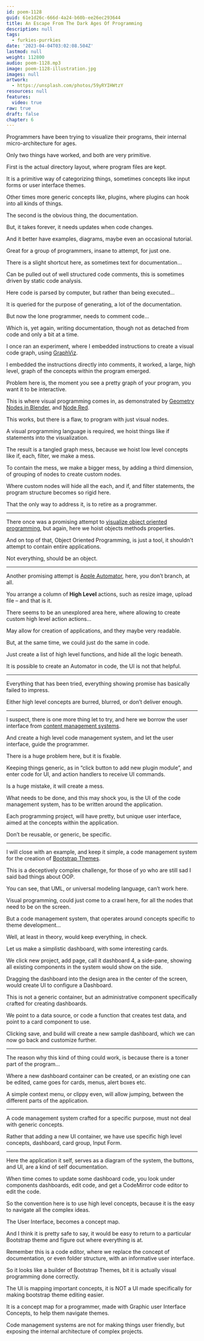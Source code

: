 ```yaml
---
id: poem-1128
guid: 61e1d26c-666d-4a24-b60b-ee26ec293644
title: An Escape From The Dark Ages Of Programming
description: null
tags:
  - furkies-purrkies
date: '2023-04-04T03:02:08.504Z'
lastmod: null
weight: 112800
audio: poem-1128.mp3
image: poem-1128-illustration.jpg
images: null
artwork:
  - https://unsplash.com/photos/59yRYIHWtzY
resources: null
features:
  video: true
raw: true
draft: false
chapter: 6
---
```


Programmers have been trying to visualize their programs,
their internal micro-architecture for ages.

Only two things have worked,
and both are very primitive.

First is the actual directory layout,
where program files are kept.

It is a primitive way of categorizing things,
sometimes concepts like input forms or user interface themes.

Other times more generic concepts like,
plugins, where plugins can hook into all kinds of things.

The second is the obvious thing,
the documentation.

But, it takes forever,
it needs updates when code changes.

And it better have examples, diagrams,
maybe even an occasional tutorial.

Great for a group of programmers,
insane to attempt, for just one.

There is a slight shortcut here,
as sometimes text for documentation…

Can be pulled out of well structured code comments,
this is sometimes driven by static code analysis.

Here code is parsed by computer,
but rather than being executed…

It is queried for the purpose of generating,
a lot of the documentation.

But now the lone programmer,
needs to comment code…

Which is, yet again, writing documentation,
though not as detached from code and only a bit at a time.

I once ran an experiment,
where I embedded instructions to create a visual code graph, using [GraphViz][0].

I embedded the instructions directly into comments,
it worked, a large, high level, graph of the concepts within the program emerged.

Problem here is, the moment you see a pretty graph of your program,
you want it to be interactive.

This is where visual programming comes in,
as demonstrated by [Geometry Nodes in Blender][1], and [Node Red][2].

This works, but there is a flaw,
to program with just visual nodes.

A visual programming language is required,
we hoist things like if statements into the visualization.

The result is a tangled graph mess,
because we hoist low level concepts like if, each, filter, we make a mess.

To contain the mess, we make a bigger mess,
by adding a third dimension, of grouping of nodes to create custom nodes.

Where custom nodes will hide all the each, and if, and filter statements,
the program structure becomes so rigid here.

That the only way to address it,
is to retire as a programmer.

---

There once was a promising attempt to [visualize object oriented programming][3],
but again, here we hoist objects methods properties.

And on top of that, Object Oriented Programming,
is just a tool, it shouldn't attempt to contain entire applications.

Not everything,
should be an object.

---

Another promising attempt is [Apple Automator][4],
here, you don’t branch, at all.

You arrange a column of __High Level__ actions,
such as resize image, upload file – and that is it.

There seems to be an unexplored area here,
where allowing to create custom high level action actions…

May allow for creation of applications,
and they maybe very readable.

But, at the same time,
we could just do the same in code.

Just create a list of high level functions,
and hide all the logic beneath.

It is possible to create an Automator in code,
the UI is not that helpful.

---

Everything that has been tried,
everything showing promise has basically failed to impress.

Either high level concepts are burred, blurred,
or don’t deliver enough.

---

I suspect, there is one more thing let to try,
and here we borrow the user interface from [content management systems][5].

And create a high level code management system,
and let the user interface, guide the programmer.

There is a huge problem here,
but it is fixable.

Keeping things generic, as in “click button to add new plugin module”,
and enter code for UI, and action handlers to receive UI commands.

Is a huge mistake,
it will create a mess.

What needs to be done, and this may shock you,
is the UI of the code management system, has to be written around the application.

Each programming project, will have pretty,
but unique user interface, aimed at the concepts within the application.

Don’t be reusable, or generic,
be specific.

---

I will close with an example, and keep it simple,
a code management system for the creation of [Bootstrap Themes][6].

This is a deceptively complex challenge,
for those of yo who are still sad I said bad things about OOP.

You can see, that UML, or universal modeling language,
can’t work here.

Visual programming, could just come to a crawl here,
for all the nodes that need to be on the screen.

But a code management system,
that operates around concepts specific to theme development…

Well, at least in theory, would keep everything,
in check.

Let us make a simplistic dashboard,
with some interesting cards.

We click new project, add page, call it dashboard 4,
a side-pane, showing all existing components in the system would show on the side.

Dragging the dashboard into the design area in the center of the screen,
would create UI to configure a Dashboard.

This is not a generic container,
but an administrative component specifically crafted for creating dashboards.

We point to a data source, or code a function that creates test data,
and point to a card component to use.

Clicking save, and build will create a new sample dashboard,
which we can now go back and customize further.

---

The reason why this kind of thing could work,
is because there is a toner part of the program…

Where a new dashboard container can be created,
or an existing one can be edited, came goes for cards, menus, alert boxes etc.

A simple context menu, or clippy even, will allow jumping,
between the different parts of the application.

---

A code management system crafted for a specific purpose,
must not deal with generic concepts.

Rather that adding a new UI container,
we have use specific high level concepts, dashboard, card group, Input Form.

---

Here the application it self, serves as a diagram of the system,
the buttons, and UI, are a kind of self documentation.

When time comes to update some dashboard code,
you look under components dashboards, edit code, and get a CodeMirror code editor to edit the code.

So the convention here is to use high level concepts,
because it is the easy to navigate all the complex ideas.

The User Interface,
becomes a concept map.

And I think it is pretty safe to say,
it would be easy to return to a particular Bootstrap theme and figure out where everything is at.

Remember this is a code editor, where we replace the concept of documentation, or even folder structure, with an informative user interface.

So it looks like a builder of Bootstrap Themes,
bit it is actually visual programming done correctly.

The UI is mapping important concepts,
it is NOT a UI made specifically for making bootstrap theme editing easier.

It is a concept map for a programmer,
made with Graphic user Interface Concepts, to help them navigate themes.

Code management systems are not for making things user friendly,
but exposing the internal architecture of complex projects.

[0]: https://www.youtube.com/watch?v=YL260-A5r2U
[1]: https://www.youtube.com/watch?v=kMDB7c0ZiKA
[2]: https://www.youtube.com/watch?v=3AR432bguOY
[3]: https://www.youtube.com/watch?v=8CBnAmYnwk0
[4]: https://www.youtube.com/watch?v=BTmZOh1GI3U
[5]: https://www.youtube.com/watch?v=deqX0gMeUVc
[6]: https://www.youtube.com/watch?v=7QT7EMsQyjg

